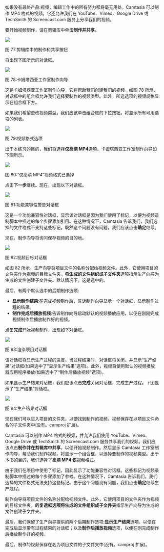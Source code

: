 如果没有最终产品:视频，编辑工作中的所有努力都将毫无用处。Camtasia 可以制作 MP4 格式的视频。它还允许我们在 YouTube、Vimeo、Google Drive 或 TechSmith 的 Screencast.com 服务上分享我们的视频。

要开始视频制作，请在剪辑库中单击**制作并共享**。

![](../images/00081.jpeg)

图 77:剪辑库中的制作和共享按钮

将出现下图所示的对话框。

![](../images/00082.jpeg)

图 78:卡姆塔西亚工作室制作向导

这是卡姆塔西亚工作室制作向导，它将帮助我们创建我们的视频。如图 78 所示，对话框中的组合框允许我们选择要制作的视频类型。此外，所选选项的视频规格显示在组合框下方。

如果我们希望更改视频类型，我们应该单击组合框的下拉按钮。将显示所有可用选项的列表。

![](../images/00083.jpeg)

图 79:视频格式选项

出于本练习的目的，我们将选择**仅高清 MP4**选项。卡姆塔西亚工作室制作向导如下图所示。

![](../images/00084.jpeg)

图 80:“仅高清 MP4”视频格式已选择

点击**下一步**继续。现在，出现以下对话框。

![](../images/00085.jpeg)

图 81:功能兼容性警告对话框

这是一个功能兼容性对话框，显示该对话框是因为我们使用了标记，以便为视频录制脚本中描述的每个步骤添加引用。在这种情况下，Camtasia 告诉我们，我们选择的文件格式不支持这些标记。既然这个问题没有问题，我们应该点击**确定**继续。

现在，制作向导将询问保存视频的目的地。

![](../images/00086.jpeg)

图 82:视频目标对话框

如图 82 所示，生产向导将项目文件的名称分配给视频文件。此外，它使用项目的文件夹作为视频的目标文件夹。**将生成的文件组织成子文件夹**选项指示生产向导为生成的文件创建子文件夹。默认情况下，这是选中的。

最后，有两个默认选中的后期制作选项:

*   **显示制作结果**:在完成视频制作后，告诉制作向导显示一个对话框，显示制作过程的结果。
*   **制作完成后播放视频**:告诉制作向导启动默认的视频播放应用，以便在刚刚完成视频制作后播放制作好的视频。

点击**完成**开始视频制作，出现如下对话框。

![](../images/00087.jpeg)

图 83:渲染项目对话框

该对话框将显示生产过程的进度。当过程结束时，对话框将关闭，并显示“生产结果”对话框(如果选中了“显示生产结果”选项)。此外，视频将使用默认的视频播放器应用程序播放(如果选中了“制作后播放视频”选项)。

如果显示生产结果对话框，我们应该点击**完成**关闭对话框，完成生产过程。下图显示了“生产结果”对话框。

![](../images/00088.jpeg)

图 84:生产结果对话框

现在我们可以进入项目的文件夹，以便找到制作的视频。视频保存在以项目文件命名的子文件夹中(没有。camproj 扩展)。

Camtasia 可以制作 MP4 格式的视频，并允许我们使用 YouTube、Vimeo、Google Drive 或 TechSmith 的 Screencast.com 服务共享我们的视频。我们应该点击**制作并在剪辑库中共享**，以便开始视频制作。然后显示 Camtasia 工作室制作向导，帮助我们制作视频。将显示一个组合框，以选择要制作的视频类型。出于本书的目的，我们选择了**高清 MP4 仅**视频格式。

由于我们在项目中使用了标记，因此显示了功能兼容性对话框。这些标记为视频录制脚本中描述的每个步骤添加了参考。在这种情况下，Camtasia 告诉我们，我们选择的文件格式无法支持这些标记。由于这个问题没有问题，我们点击**确定**继续生产过程。

制作向导将项目文件的名称分配给视频文件。此外，它使用项目的文件夹作为视频的目标文件夹。**的复选框选项将生成的文件组织成子文件夹**指示生产向导为生成的文件创建子文件夹。

最后，我们保留了生产向导提供的两个后期制作选项:**显示生产结果**选项，以便在完成后显示带有过程结果的对话框；以及**制作后播放视频**选项，以便在刚完成制作后播放制作好的视频。

最后，制作的视频保存在名为项目文件的子文件夹中(没有。camproj 扩展)。